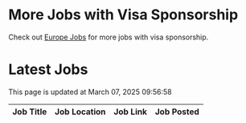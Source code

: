 # More Jobs with Visa Sponsorship

Check out [Europe Jobs](https://github.com/sureshparimi/europejobs#latest-jobs) for more jobs with visa sponsorship.

# Latest Jobs

This page is updated at March 07, 2025 09:56:58

| Job Title | Job Location | Job Link | Job Posted |
| --- | --- | --- | --- |
